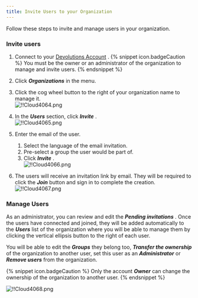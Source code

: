 ```yaml
---
title: Invite Users to your Organization
---
```

Follow these steps to invite and manage users in your organization. 

### Invite users 

1. Connect to your [Devolutions Account](https://portal.devolutions.com/) . 
{% snippet icon.badgeCaution %} 
You must be the owner or an administrator of the organization to manage and invite users. 
{% endsnippet %}
 
2. Click ***Organizations*** in the menu. 
1. Click the cog wheel button to the right of your organization name to manage it.  
![!!Cloud4064.png](/img/en/cloud/Cloud4064.png) 
1. In the ***Users*** section, click ***Invite*** .  
![!!Cloud4065.png](/img/en/cloud/Cloud4065.png) 
1. Enter the email of the user. 
    1. Select the language of the email invitation. 
    1. Pre-select a group the user would be part of. 
    1. Click ***Invite*** .  
![!!Cloud4066.png](/img/en/cloud/Cloud4066.png) 
1. The users will receive an invitation link by email. They will be required to click the ***Join*** button and sign in to complete the creation.  
![!!Cloud4067.png](/img/en/cloud/Cloud4067.png) 

### Manage Users 

As an administrator, you can review and edit the ***Pending invitations*** . Once the users have connected and joined, they will be added automatically to the ***Users*** list of the organization where you will be able to manage them by clicking the vertical ellipsis button to the right of each user.  

You will be able to edit the ***Groups*** they belong too, ***Transfer the ownership*** of the organization to another user, set this user as an ***Administrator*** or ***Remove users*** from the organization.  

{% snippet icon.badgeCaution %} 
Only the account ***Owner*** can change the ownership of the organization to another user. 
{% endsnippet %}
 
![!!Cloud4068.png](/img/en/cloud/Cloud4068.png) 

